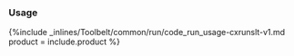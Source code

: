 <!--  usedin: [ _legacy_docker/Toolbelt/run-v1.md, _maestro/Toolbelt/run-v1.md, _node/toolbelt/run-v1.md, _rails/Toolbelt/run-v1.md] -->


### Usage



{%include _inlines/Toolbelt/common/run/code_run_usage-cxrunslt-v1.md  product = include.product %}




